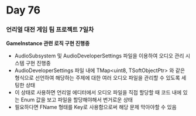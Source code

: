 # Day 76

### 언리얼 대전 게임 팀 프로젝트 7일차

**GameInstance 관련 로직 구현 진행중**

- AudioSubsystem 및 AudioDeveloperSettings 파일을 이용하여 오디오 관리 시스템 구현 진행중
- AudioDeveloperSettings 파일 내에 TMap<uint8, TSoftObjectPtr<USoundBase>> 와 같은 형식으로 선언하여 해당하는 주제에 대한 여러 오디오 파일을 관리할 수 있도록 세팅한 상태
- 이 상태로 사용하면 언리얼 에디터에서 오디오 파일을 직접 할당할 때 코드 내에 있는 Enum 값을 보고 파일을 할당해야해서 번거로운 상태
- 필요하다면 FName 형태를 Key로 사용함으로써 해당 문제 막아야할 수 있음
